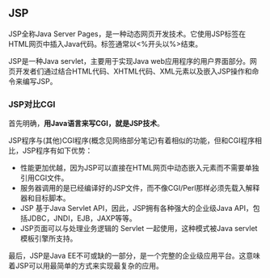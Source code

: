 ## JSP
JSP全称Java Server Pages，是一种动态网页开发技术。它使用JSP标签在HTML网页中插入Java代码。标签通常以<%开头以%>结束。

JSP是一种Java servlet，主要用于实现Java web应用程序的用户界面部分。网页开发者们通过结合HTML代码、XHTML代码、XML元素以及嵌入JSP操作和命令来编写JSP。

### JSP对比CGI
首先明确，**用Java语言来写CGI，就是JSP技术**。

JSP程序与(其他)CGI程序(概念见网络部分笔记)有着相似的功能，但和CGI程序相比，JSP程序有如下优势：
 - 性能更加优越，因为JSP可以直接在HTML网页中动态嵌入元素而不需要单独引用CGI文件。
 - 服务器调用的是已经编译好的JSP文件，而不像CGI/Perl那样必须先载入解释器和目标脚本。
 - JSP 基于Java Servlet API，因此，JSP拥有各种强大的企业级Java API，包括JDBC，JNDI，EJB，JAXP等等。
 - JSP页面可以与处理业务逻辑的 Servlet 一起使用，这种模式被Java servlet 模板引擎所支持。

 最后，JSP是Java EE不可或缺的一部分，是一个完整的企业级应用平台。这意味着JSP可以用最简单的方式来实现最复杂的应用。
